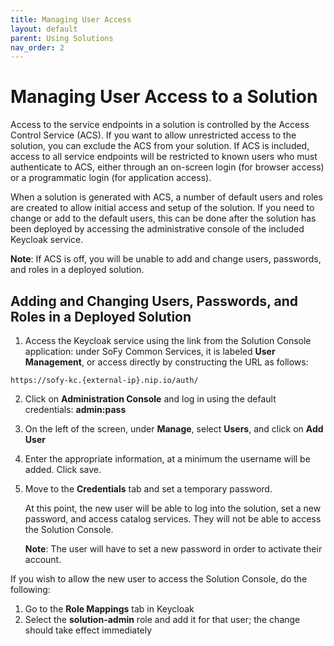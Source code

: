 ```yaml
---
title: Managing User Access
layout: default
parent: Using Solutions
nav_order: 2
---
```


# **Managing User Access to a Solution**

Access to the service endpoints in a solution is controlled by the Access Control Service (ACS). If you want to allow unrestricted access to the solution, you can exclude the ACS from your solution. If ACS is included, access to all service endpoints will be restricted to known users who must authenticate to ACS, either through an on-screen login (for browser access) or a programmatic login (for application access).

When a solution is generated with ACS, a number of default users and roles are created to allow initial access and setup of the solution. If you need to change or add to the default users, this can be done after the solution has been deployed by accessing the administrative console of the included Keycloak service.

**Note**: If ACS is off, you will be unable to add and change users, passwords, and roles in a deployed solution. 

## **Adding and Changing Users, Passwords, and Roles in a Deployed Solution**

1. Access the Keycloak service using the link from the Solution Console application: under SoFy Common Services, it is labeled **User Management**, or access directly by constructing the URL as follows:
```
https://sofy-kc.{external-ip}.nip.io/auth/
```
2. Click on **Administration Console** and log in using the default credentials: **admin:pass**

3. On the left of the screen, under **Manage**, select **Users**, and click on **Add User**

4. Enter the appropriate information, at a minimum the username will be added. Click save.

5. Move to the **Credentials** tab and set a temporary password.

    At this point, the new user will be able to log into the solution, set a new password, and access catalog services. They will not be able to access the Solution Console.
    
    **Note**: The user will have to set a new password in order to activate their account. 

If you wish to allow the new user to access the Solution Console, do the following:
1. Go to the **Role Mappings** tab in Keycloak
2. Select the **solution-admin** role and add it for that user; the change should take effect immediately
